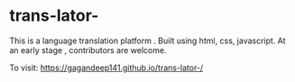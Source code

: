 # trans-lator-

This is a language translation platform .
Built using html, css, javascript.
At an early stage , contributors are welcome.



To visit:  https://gagandeep141.github.io/trans-lator-/
